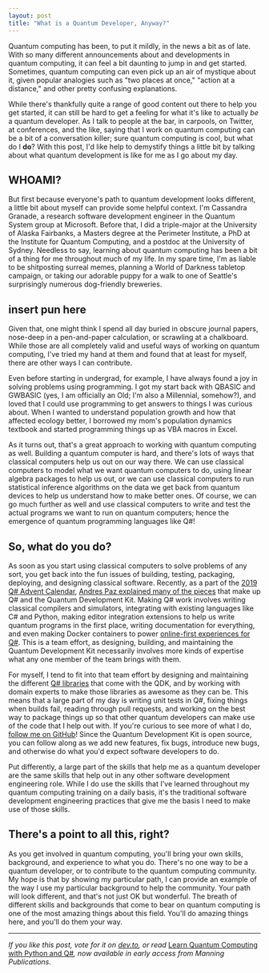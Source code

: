 ```yaml
---
layout: post
title: "What is a Quantum Developer, Anyway?"
---
```


Quantum computing has been, to put it mildly, in the news a bit as of late.
With so many different announcements about and developments in quantum computing, it can feel a bit daunting to jump in and get started.
Sometimes, quantum computing can even pick up an air of mystique about it, given popular analogies such as "two places at once," "action at a distance," and other pretty confusing explanations.

While there's thankfully quite a range of good content out there to help you get started, it can still be hard to get a feeling for what it's like to actually *be* a quantum developer.
As I talk to people at the bar, in carpools, on Twitter, at conferences, and the like, saying that I work on quantum computing can be a bit of a conversation killer; sure quantum computing is cool, but what do I **do**?
With this post, I'd like help to demystify things a little bit by talking about what quantum development is like for me as I go about my day.

## WHOAMI? ##

But first because everyone's path to quantum development looks different, a little bit about myself can provide some helpful context.
I'm Cassandra Granade, a research software development engineer in the Quantum System group at Microsoft.
Before that, I did a triple-major at the University of Alaska Fairbanks, a Masters degree at the Perimeter Institute, a PhD at the Institute for Quantum Computing, and a postdoc at the University of Sydney.
Needless to say, learning about quantum computing has been a bit of a thing for me throughout much of my life.
In my spare time, I'm as liable to be shitposting surreal memes, planning a World of Darkness tabletop campaign, or taking our adorable puppy for a walk to one of Seattle's surprisingly numerous dog-friendly breweries.

## insert pun here ##

Given that, one might think I spend all day buried in obscure journal papers, nose-deep in a pen-and-paper calculation, or scrawling at a chalkboard.
While those are all completely valid and useful ways of working on quantum computing, I've tried my hand at them and found that at least for myself, there are other ways I can contribute.

Even before starting in undergrad, for example, I have always found a joy in solving problems using programming.
I got my start back with QBASIC and GWBASIC (yes, I am officially an Old; I'm also a Millennial, somehow?), and loved that I could use programming to get answers to things I was curious about.
When I wanted to understand population growth and how that affected ecology better, I borrowed my mom's population dynamics textbook and started programming things up as VBA macros in Excel.

As it turns out, that's a great approach to working with quantum computing as well.
Building a quantum computer is hard, and there's lots of ways that classical computers help us out on our way there.
We can use classical computers to model what we want quantum computers to do, using linear algebra packages to help us out, or we can use classical computers to run statistical inference algorithms on the data we get back from quantum devices to help us understand how to make better ones.
Of course, we can go much further as well and use classical computers to write and test the actual programs we want to run on quantum computers; hence the emergence of quantum programming languages like Q#!

## So, what do you **do**? ##

As soon as you start using classical computers to solve problems of any sort, you get back into the fun issues of building, testing, packaging, deploying, and designing classical software.
Recently, as a part of the [2019 Q# Advent Calendar](https://devblogs.microsoft.com/qsharp/q-advent-calendar-2019/), [Andres Paz explained many of the pieces](https://devblogs.microsoft.com/qsharp/everything-you-should-know-about-the-quantum-development-kit-but-were-afraid-to-ask/) that make up Q# and the Quantum Development Kit.
Making Q# work involves writing classical compilers and simulators, integrating with existing languages like C# and Python, making editor integration extensions to help us write quantum programs in the first place, writing documentation for everything, and even making Docker containers to power [online-first experiences for Q#](https://github.com/cgranade/quantum-research-template).
This is a team effort, as designing, building, and maintaining the Quantum Development Kit necessarily involves more kinds of expertise what any one member of the team brings with them.

For myself, I tend to fit into that team effort by designing and maintaining the different [Q# libraries](https://docs.microsoft.com/quantum/libraries/) that come with the QDK, and by working with domain experts to make those libraries as awesome as they can be.
This means that a large part of my day is writing unit tests in Q#, fixing things when builds fail, reading through pull requests, and working on the best way to package things up so that other quantum developers can make use of the code that I help out with.
If you're curious to see more of what I do, [follow me on GitHub](https://github.com/cgranade/)!
Since the Quantum Development Kit is open source, you can follow along as we add new features, fix bugs, introduce new bugs, and otherwise do what you'd expect software developers to do.

Put differently, a large part of the skills that help me as a quantum developer are the same skills that help out in any other software development engineering role.
While I do use the skills that I've learned throughout my quantum computing training on a daily basis, it's the traditional software development engineering practices that give me the basis I need to make use of those skills.

## There's a point to all this, right? ##

As you get involved in quantum computing, you'll bring your own skills, background, and experience to what you do.
There's no one way to be a quantum developer, or to contribute to the quantum computing community.
My hope is that by showing my particular path, I can provide an example of the way I use my particular background to help the community.
Your path will look different, and that's not just OK but wonderful.
The breath of different skills and backgrounds that come to bear on quantum computing is one of the most amazing things about this field.
You'll do amazing things here, and you'll do them your way.

---

_If you like this post, vote for it on [dev.to](https://dev.to/cgranade/what-is-a-quantum-developer-anyway-38l), or read_ [Learn Quantum Computing with Python and Q#](https://bit.ly/qsharp-book)_, now available in early access from Manning Publications._